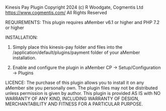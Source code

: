 Kinesis Pay Plugin
Copyright 2024 (c) R Woodgate, Cogmentis Ltd
https://www.cogmentis.com/
All Rights Reserved

REQUIREMENTS:
This plugin requires aMember v6.1 or higher and PHP 7.2 or higher

INSTALLATION:
1. Simply place this kinesis-pay folder and files into the  /application/default/plugins/payment folder of your aMember installation.

2. Enable and configure the plugin in aMember CP -> Setup/Configuration -> Plugins

LICENCE:
The purchase of this plugin allows you to install it on any aMember site you personally own.
The plugin files may not be distributed unless permission is given by author.
This plugin is provided AS IS with NO WARRANTY OF ANY KIND, INCLUDING WARRANTY OF DESIGN, MERCHANTABILITY AND FITNESS FOR A PARTICULAR PURPOSE.
